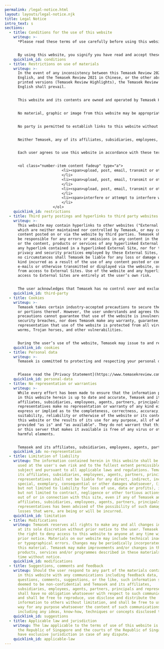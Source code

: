 ```yaml
---
permalink: /legal-notice.html
layout: layouts/legal-notice.njk
title: Legal Notice
intro_text: s
sections:
  - title: Conditions for the use of this website
    writeup: >-
      *Please read these terms of use carefully before using this website.*


      By using this website, you signify you have read and accept these terms of use. If you (the "user") do not agree to these terms of use, do not access or use the website. The user is responsible for compliance with all applicable laws and regulations in any jurisdiction.
    quicklink_id: conditions
  - title: Restrictions on use of materials
    writeup: >-
      In the event of any inconsistency between this Temasek Review 2021 in
      English, and the Temasek Review 2021 in Chinese, or the other abridged
      printed versions (Temasek Review Highlights), the Temasek Review 2021 in
      English shall prevail.


      This website and its contents are owned and operated by Temasek Holdings (Private) Limited (hereinafter referred to as "Temasek"), and as such is Copyright © 2021 Temasek Holdings (Private) Limited. All company names and logos and all related products and service names, design marks and slogans are trademarks and service marks and are the properties of their respective owners and may not be reproduced or appropriated in any manner without the written permission of their respective owners. References to any names, marks, products or services of third parties do not necessarily constitute or imply Temasek’s endorsement, sponsorship or recommendation of the third party, information, product or service.


      No material, graphic or image from this website may be appropriated or modified in any manner, or reproduced, republished, uploaded, posted, transmitted or distributed in any way, without the prior written permission of Temasek.


      No party is permitted to establish links to this website without prior written permission from Temasek. Temasek reserves all right to deny permission for any such links. Temasek is not under any obligation to establish reciprocal links with any third party. Nothing contained herein confers any license or right under any copyright, patent, trademark or other proprietary rights of Temasek or any third party.


      Neither Temasek, any of its affiliates, subsidiaries, employees, agents, partners, principals and representatives nor any other person is, in connection with this site, engaged in rendering auditing, accounting, tax, legal, advisory, consulting or other professional services or advice. Each user agrees not to use the content of this website as a substitute for independent investigations and competent financial and business judgment of the user of this website and such user shall obtain professional advice tailored to his particular factual situation. Each user is responsible for all matters arising from its use of this website.


      Each user agrees to use this website in accordance with these terms of use and for lawful and proper purposes and shall not:-


      <ol class="number-item content fadeup" type="a">
                          <li><span>upload, post, email, transmit or otherwise make available any content that is unlawful, harmful, threatening, abusive, harassing, tortious, defamatory, vulgar, obscene, libelous, invasive of another’s privacy, hateful, or racially, ethnically or otherwise objectionable or which creates liability on Temasek’s part;</span>
                          </li>
                          <li><span>upload, post, email, transmit or otherwise make available any unsolicited or unauthorized advertising, promotional materials, "junk mail", "spam", "chain letters", "pyramid schemes", or any other form of solicitation, except in those areas (such as shopping rooms) that are designated for such purpose;</span>
                          </li>
                          <li><span>upload, post, email, transmit or otherwise make available any material that contains software viruses or any other computer code, files or programmes designed to interrupt, destroy or limit the functionality of any computer software or hardware or telecommunications equipment; or</span>
                          </li>
                          <li><span>interfere or attempt to interfere with the operation or functionality of this website; or obtain or attempt to obtain unauthorized access, via whatever means, to any of Temasek’s systems.</span>
                          </li>
                      </ol>
    quicklink_id: restrictions
  - title: Third party postings and hyperlinks to third party websites
    writeup: >-
      This website may contain hyperlinks to other websites ("External Sites")
      which are neither maintained nor controlled by Temasek, or may contain
      content posted on or via the website by third parties. Temasek shall not
      be responsible for any errors or omissions in any content in the website,
      or the content, products or services of any hyperlinked External Site or
      any hyperlink contained in a hyperlinked External Site, nor for the
      privacy and security practices employed by these External Sites, and under
      no circumstances shall Temasek be liable for any loss or damage of any
      kind incurred as a result of the use of any content posted or contained in
      e-mails or otherwise transmitted or displayed via the website, or arising
      from access to External Sites. Use of the website and any hyperlinks and
      access to External Sites are entirely at the user’s own risk.


      The user acknowledges that Temasek has no control over and excludes all liability for any material on the Internet which can be accessed by using this website. Neither will Temasek be deemed to have endorsed any such content thereto.
    quicklink_id: third-party
  - title: Cookies
    writeup: >-
      Temasek takes certain industry-accepted precautions to secure the website
      or portions thereof. However, the user understands and agrees that such
      precautions cannot guarantee that use of the website is invulnerable to
      security breaches, nor does Temasek make any warranty, guarantee, or
      representation that use of the website is protected from all viruses,
      worms, Trojan horses, and other vulnerabilities.


      During the user’s use of the website, Temasek may issue to and request from the user’s computer "cookies" to enable more convenient browsing when the user revisits the website. The user must not alter any cookies sent to his/her computer from the website and must ensure that the user’s computer sends correct and accurate cookies in response to any relevant request from the website.
    quicklink_id: cookies
  - title: Personal data
    writeup: >-
      Temasek is committed to protecting and respecting your personal data.


      Please read the [Privacy Statement](https://www.temasekreview.com.sg/privacy.html) to understand our views and practices regarding your personal data and how we will treat it.
    quicklink_id: personal-data
  - title: No representation or warranties
    writeup: >-
      While every effort has been made to ensure that the information provided
      in this website herein is up to date and accurate, Temasek and its
      affiliates, subsidiaries, employees, agents, partners, principals and
      representatives make no representation or warranty of any kind either
      express or implied as to the completeness, correctness, accuracy,
      suitability, reliability or otherwise of the website or its content in
      this website or the results of its use for any purpose, all of which is
      provided "as is" and "as available". They do not warrant that this website
      or this server that makes it available is free of any virus or other
      harmful elements.


      Temasek and its affiliates, subsidiaries, employees, agents, partners, principals and representatives disclaim all warranties and obligations relating to this website, including but not limited to all implied warranties and obligations of merchantability, fitness for a particular purpose, title and non-infringement.
    quicklink_id: no-representation
  - title: Limitation of liability
    writeup: The information contained herein in this website shall be accessed and
      used at the user's own risk and to the fullest extent permissible and
      subject and pursuant to all applicable laws and regulations. Temasek and
      its affiliates, subsidiaries, employees, agents, partners, principals and
      representatives shall not be liable for any direct, indirect, incidental,
      special, exemplary, consequential or other damages whatsoever, (including
      but not limited to liability for loss of use, data or profits), including
      but not limited to contract, negligence or other tortious actions, arising
      out of or in connection with this site, even if any of Temasek and its
      affiliates, subsidiaries, employees, agents, partners, principals and
      representatives has been advised of the possibility of such damages or
      losses that were, are being or will be incurred.
    quicklink_id: limitation
  - title: Modifications
    writeup: Temasek reserves all rights to make any and all changes in this website
      at its sole discretion without prior notice to the user. Temasek reserves
      the right to deny access to this website to anyone at any time without
      prior notice. Materials on our website may include technical inaccuracies
      or typographical errors. Changes may be periodically incorporated into
      this material. Temasek may make improvements and/or changes in the
      products, services and/or programmes described in these materials at any
      time without notice.
    quicklink_id: modifications
  - title: Suggestions, comments and feedback
    writeup: Should the user respond to any part of the materials contained herein
      in this website with any communications including feedback data, such as
      questions, comments, suggestions, or the like, such information shall be
      deemed to be non-confidential and Temasek and its affiliates,
      subsidiaries, employees, agents, partners, principals and representatives
      shall have no obligation whatsoever with respect to such communications
      and shall be free to reproduce, use disclose and distribute the
      information to others without limitation, and shall be free to use in any
      way for any purpose whatsoever the content of such communications
      including any ideas, know-how, techniques or concepts disclosed therein.
    quicklink_id: suggestions
  - title: Applicable law and jurisdiction
    writeup: The law applicable to the terms of use of this website is the law of
      the Republic of Singapore and the courts of the Republic of Singapore will
      have exclusive jurisdiction in case of any dispute.
    quicklink_id: applicable-law
---
```

